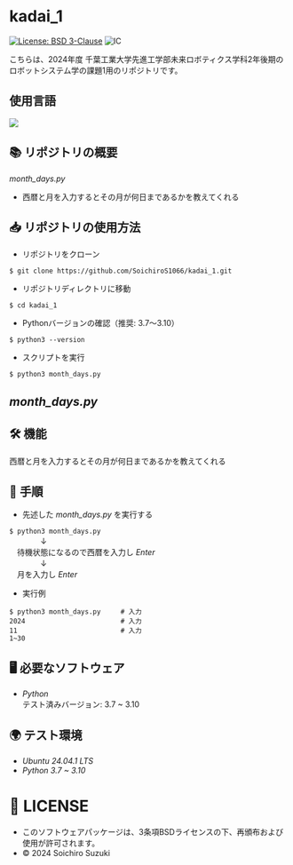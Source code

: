 # kadai_1
[![License: BSD 3-Clause](https://img.shields.io/badge/License-BSD%203--Clause-blue.svg)](https://opensource.org/licenses/BSD-3-Clause)
![IC](https://github.com/SoichiroS1066/kadai_1/actions/workflows/test_month_days.yml/badge.svg)

こちらは、2024年度 千葉工業大学先進工学部未来ロボティクス学科2年後期のロボットシステム学の課題1用のリポジトリです。

## 使用言語
<img src="https://img.shields.io/badge/-Python-yellow.svg?logo=python&style=for-the-badge">

## 📚 リポジトリの概要
*month_days.py*
- 西暦と月を入力するとその月が何日まであるかを教えてくれる


## 📥 リポジトリの使用方法
- リポジトリをクローン  
```
$ git clone https://github.com/SoichiroS1066/kadai_1.git
```  
- リポジトリディレクトリに移動
```
$ cd kadai_1
```
- Pythonバージョンの確認（推奨: 3.7〜3.10）
```
$ python3 --version
```
- スクリプトを実行
```
$ python3 month_days.py
```

## *month_days.py*

## 🛠️ 機能
西暦と月を入力するとその月が何日まであるかを教えてくれる

## 📝 手順
- 先述した *month_days.py* を実行する  
  
`$ python3 month_days.py`  
　　　　↓  
　待機状態になるので西暦を入力し *Enter*  
　　　　↓  
　月を入力し *Enter*  
  
-  実行例
```
$ python3 month_days.py     # 入力
2024                        # 入力
11                          # 入力
1~30
```

## 🖥️ 必要なソフトウェア
- *Python*  
テスト済みバージョン: 3.7 ~ 3.10

## 🌍 テスト環境
- *Ubuntu 24.04.1 LTS*
- *Python 3.7 ~ 3.10*

# 📄 LICENSE
- このソフトウェアパッケージは、3条項BSDライセンスの下、再頒布および使用が許可されます。
- © 2024 Soichiro Suzuki
